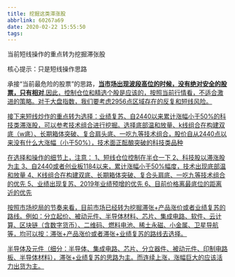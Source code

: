 ```yaml
---
title: 挖掘这类滞涨股
abbrlink: 60267a69
date: 2020-02-22 15:55:50
tags:
---
```

当前短线操作的重点转为挖掘滞张股

核心提示：只是短线操作思路

承接“当前最危险的股票”的思路，<u>**当市场出现波段高位的时候，没有绝对安全的股票，只有相对**<u>.因此，控制仓位和精选个股是应该的，按照当前行情看，不适合激进的策略。对于大盘指数，我们要考虑2956点区域存在的反复和短线风险。

接下来短线炒作的重点转为选择：业绩复苏、自2440以来累计涨幅小于50%的科技类滞涨股，可以参考技术组合进行挖掘。选择底部温和放量、k线组合在构建双底（w底）、长期箱体突破、复合肩头底、一吃九等技术组合，股价自从2440点以来没有什么大涨幅（小于50%），技术面正酝酿突破的科技类品种

在选择和操作的细节上，注意：
1、短线仓位控制在半仓一下
2、科技股以滞涨股为主
3、自2440或者创业板1184以来，累计涨幅小于50%幅度，技术出现底部温和放量
4、K线组合在构建双底、长期箱体突破、复合头肩底、一吃九等技术组合的优先
5、业绩出现复苏、2019年业绩预增的优先
6、目前价格离最底位的距离近的优先

按照市场挖局的节奏来看，目前市场已经转为挖掘滞张+产品涨价或者业绩复苏的路线。例如：分立起价、被动元件、半导体材料、芯片、集成电路、软件、云计算、区块链（含数字货币）、二维码、燃料电池、稀土永磁、小金属、卫星导航等，均可以按：滞张+产品涨价或者滞张+业绩复苏的路线去选择。

半导体及元件（细分：半导体、集成电路、芯片、分立器件、被动元件、印制电路板、半导体材料），滞张+业绩复苏的思路为主。而连续上涨，涨幅巨大的应该活力出货为主。